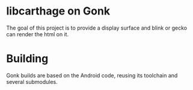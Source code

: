 # libcarthage on Gonk

The goal of this project is to provide a display surface and blink or gecko 
can render the html on it.

# Building

Gonk builds are based on the Android code, reusing its toolchain and several
submodules.

